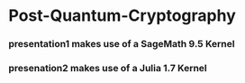 # Post-Quantum-Cryptography

### presentation1 makes use of a SageMath 9.5 Kernel

### presenation2 makes use of a Julia 1.7 Kernel
